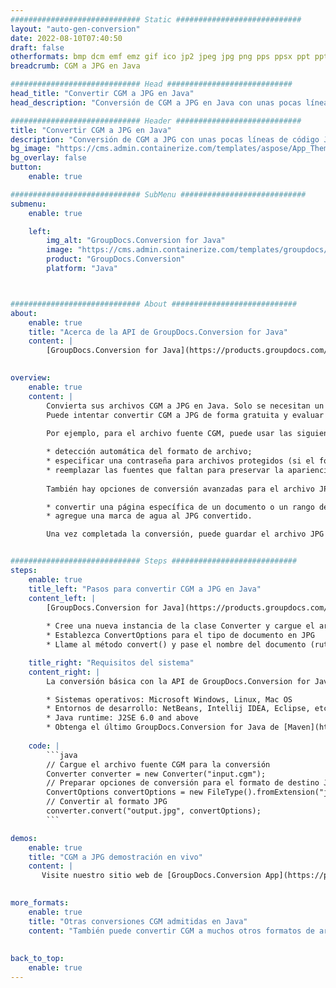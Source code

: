 ```yaml
---
############################# Static ############################
layout: "auto-gen-conversion"
date: 2022-08-10T07:40:50
draft: false
otherformats: bmp dcm emf emz gif ico jp2 jpeg jpg png pps ppsx ppt pptx psb psd svg svgz tga tif tiff webp wmf wmz
breadcrumb: CGM a JPG en Java

############################# Head ############################
head_title: "Convertir CGM a JPG en Java"
head_description: "Conversión de CGM a JPG en Java con unas pocas líneas de código. Convierta más de 160 formatos de archivo con la API de conversión de documentos de GroupDocs para Java"

############################# Header ############################
title: "Convertir CGM a JPG en Java"
description: "Conversión de CGM a JPG con unas pocas líneas de código Java"
bg_image: "https://cms.admin.containerize.com/templates/aspose/App_Themes/V3/images/bg/header1.png"
bg_overlay: false
button:
    enable: true

############################# SubMenu ############################
submenu:
    enable: true

    left:
        img_alt: "GroupDocs.Conversion for Java"
        image: "https://cms.admin.containerize.com/templates/groupdocs/images/product-logos/90x90-noborder/groupdocs-conversion-java.png"
        product: "GroupDocs.Conversion"
        platform: "Java"



############################# About ############################
about:
    enable: true
    title: "Acerca de la API de GroupDocs.Conversion for Java"
    content: |
        [GroupDocs.Conversion for Java](https://products.groupdocs.com/conversion/java/) es una API de conversión de formato de archivo avanzada para convertir entre formatos populares de imagen y documento como Microsoft Office, OpenDocument, PDF, HTML, correo electrónico, CAD. y mucho más con solo unas pocas líneas de código. La API nativa detecta automáticamente los formatos de los documentos originales y ofrece muchas opciones para personalizar los documentos convertidos. Junto con la función de extraer información de un documento, también admite el almacenamiento en caché de los resultados de la conversión en el disco local de forma predeterminada. Sin embargo, se puede admitir cualquier tipo de almacenamiento en caché mediante la implementación de las interfaces adecuadas: Amazon S3, Dropbox, Google Drive, Windows Azure, Reddis o cualquier otra.
    

overview:
    enable: true
    content: |
        Convierta sus archivos CGM a JPG en Java. Solo se necesitan un par de líneas de código Java en cualquier plataforma de su elección, como Windows, Linux, macOS.
        Puede intentar convertir CGM a JPG de forma gratuita y evaluar la calidad de los resultados de la conversión. Junto con los sencillos scripts de conversión de archivos, puede probar opciones más sofisticadas para cargar el archivo de origen CGM y almacenar la salida JPG. 
        
        Por ejemplo, para el archivo fuente CGM, puede usar las siguientes opciones de carga:

        * detección automática del formato de archivo;
        * especificar una contraseña para archivos protegidos (si el formato de archivo lo admite);
        * reemplazar las fuentes que faltan para preservar la apariencia del documento.
        
        También hay opciones de conversión avanzadas para el archivo JPG:

        * convertir una página específica de un documento o un rango de páginas;
        * agregue una marca de agua al JPG convertido.

        Una vez completada la conversión, puede guardar el archivo JPG en su ruta de archivo local o en cualquier almacenamiento de terceros, como FTP, Amazon S3, Google Drive, Dropbox, etc. Tenga en cuenta que para convertir CGM a JPG, no necesita instalar ningún software adicional, como MS Office, Open Office, Adobe Acrobat Reader, etc.


############################# Steps ############################
steps:
    enable: true
    title_left: "Pasos para convertir CGM a JPG en Java"
    content_left: |
        [GroupDocs.Conversion for Java](https://products.groupdocs.com/conversion/java/) permite a los desarrolladores convertir fácilmente el archivo CGM a JPG con unas pocas líneas de código.
        
        * Cree una nueva instancia de la clase Converter y cargue el archivo CGM con la ruta completa
        * Establezca ConvertOptions para el tipo de documento en JPG
        * Llame al método convert() y pase el nombre del documento (ruta completa) y el formato (JPG) como parámetro

    title_right: "Requisitos del sistema"
    content_right: |
        La conversión básica con la API de GroupDocs.Conversion for Java se puede realizar con solo unas pocas líneas de código. Nuestras API son compatibles con todas las principales plataformas y sistemas operativos. Antes de ejecutar el código a continuación, asegúrese de tener instalados los siguientes requisitos previos en su sistema.

        * Sistemas operativos: Microsoft Windows, Linux, Mac OS
        * Entornos de desarrollo: NetBeans, Intellij IDEA, Eclipse, etc.
        * Java runtime: J2SE 6.0 and above
        * Obtenga el último GroupDocs.Conversion for Java de [Maven](https://repository.groupdocs.com/webapp/#/artifacts/browse/tree/General/repo/com/groupdocs/groupdocs-conversion)
         
    code: |
        ```java    
        // Cargue el archivo fuente CGM para la conversión
        Converter converter = new Converter("input.cgm");
        // Preparar opciones de conversión para el formato de destino JPG
        ConvertOptions convertOptions = new FileType().fromExtension("jpg").getConvertOptions();
        // Convertir al formato JPG
        converter.convert("output.jpg", convertOptions);
        ```

demos:
    enable: true
    title: "CGM a JPG demostración en vivo"
    content: |
       Visite nuestro sitio web de [GroupDocs.Conversion App](https://products.groupdocs.app/conversion/family) y pruebe la conversión de CGM a JPG ahora. La demostración gratuita tiene los siguientes beneficios
          

more_formats:
    enable: true
    title: "Otras conversiones CGM admitidas en Java"
    content: "También puede convertir CGM a muchos otros formatos de archivo. Consulte la lista a continuación."
       
       
back_to_top:
    enable: true
---
```

